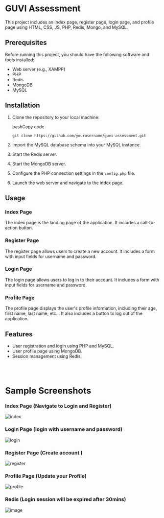 
# GUVI Assessment

This project includes an index page, register page, login page, and profile page using HTML, CSS, JS, PHP, Redis, Mongo, and MySQL.

## Prerequisites

Before running this project, you should have the following software and tools installed:

-   Web server (e.g., XAMPP)
-   PHP
-   Redis
-   MongoDB
-   MySQL

## Installation

1.  Clone the repository to your local machine:
    
    bashCopy code
    
    `git clone https://github.com/yourusername/guvi-assessment.git` 
    
2.  Import the MySQL database schema into your MySQL instance.
    
3.  Start the Redis server.
    
4.  Start the MongoDB server.
    
5.  Configure the PHP connection settings in the `config.php` file.
    
6.  Launch the web server and navigate to the index page.
    

## Usage

### Index Page

The index page is the landing page of the application. It includes a  call-to-action button.

### Register Page

The register page allows users to create a new account. It includes a form with input fields for username and password.

### Login Page

The login page allows users to log in to their account. It includes a form with input fields for username and password.

### Profile Page

The profile page displays the user's profile information, including their age, first name, last name, etc... It also includes a button to log out of the application.

## Features

-   User registration and login using PHP and MySQL.
-   User profile page using MongoDB.
-   Session management using Redis.

<br><br>

# Sample Screenshots


### Index Page (Navigate to Login and Register)
![index](https://user-images.githubusercontent.com/86945018/230827096-04ba7253-b13c-4dbd-b5bc-448eb92a594e.png)


### Login Page (login with username and password)
![login](https://user-images.githubusercontent.com/86945018/230823734-882605fc-3de6-4b85-9ea2-66747f447f3f.png)


### Register Page (Create account )

![register](https://user-images.githubusercontent.com/86945018/230824000-0c767c62-381b-45a0-8413-2a1410be3c7e.png)


### Profile Page (Update your Profile)

![profile](https://user-images.githubusercontent.com/86945018/230824130-ff77b783-4b3f-4e04-ad4d-79adec325852.png)


### Redis (Login session will be expired after 30mins)

![image](https://user-images.githubusercontent.com/86945018/230824481-ae326efd-a1db-4c25-adf2-adabcb2a1713.png)





